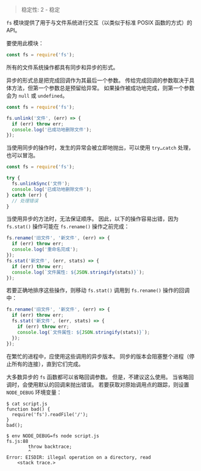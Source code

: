 
<!--introduced_in=v0.10.0-->

> 稳定性: 2 - 稳定

<!--name=fs-->

<!-- source_link=lib/fs.js -->

`fs` 模块提供了用于与文件系统进行交互（以类似于标准 POSIX 函数的方式）的 API。

要使用此模块：

```js
const fs = require('fs');
```

所有的文件系统操作都具有同步和异步的形式。

异步的形式总是把完成回调作为其最后一个参数。
传给完成回调的参数取决于具体方法，但第一个参数总是预留给异常。
如果操作被成功地完成，则第一个参数会为 `null` 或 `undefined`。

```js
const fs = require('fs');

fs.unlink('文件', (err) => {
  if (err) throw err;
  console.log('已成功地删除文件');
});
```

当使用同步的操作时，发生的异常会被立即地抛出，可以使用 `try…catch` 处理，也可以冒泡。

```js
const fs = require('fs');

try {
  fs.unlinkSync('文件');
  console.log('已成功地删除文件');
} catch (err) {
  // 处理错误
}
```

当使用异步的方法时，无法保证顺序。
因此，以下的操作容易出错，因为 `fs.stat()` 操作可能在 `fs.rename()` 操作之前完成：


```js
fs.rename('旧文件', '新文件', (err) => {
  if (err) throw err;
  console.log('重命名完成');
});
fs.stat('新文件', (err, stats) => {
  if (err) throw err;
  console.log(`文件属性: ${JSON.stringify(stats)}`);
});
```

若要正确地排序这些操作，则移动 `fs.stat()` 调用到 `fs.rename()` 操作的回调中：

```js
fs.rename('旧文件', '新文件', (err) => {
  if (err) throw err;
  fs.stat('新文件', (err, stats) => {
    if (err) throw err;
    console.log(`文件属性: ${JSON.stringify(stats)}`);
  });
});
```

在繁忙的进程中，应使用这些调用的异步版本。
同步的版本会阻塞整个进程（停止所有的连接），直到它们完成。

大多数异步的 `fs` 函数都可以省略回调参数。
但是，不建议这么使用。
当省略回调时，会使用默认的回调来抛出错误。
若要获取对原始调用点的跟踪，则设置 `NODE_DEBUG` 环境变量：

```console
$ cat script.js
function bad() {
  require('fs').readFile('/');
}
bad();

$ env NODE_DEBUG=fs node script.js
fs.js:88
        throw backtrace;
        ^
Error: EISDIR: illegal operation on a directory, read
    <stack trace.>
```

